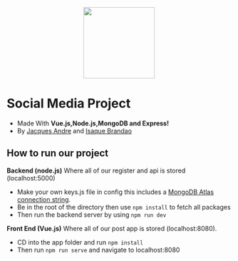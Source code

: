<p align="center">
  <img width="160" height="160" src="https://emojipedia-us.s3.dualstack.us-west-1.amazonaws.com/thumbs/160/apple/96/male-technologist_1f468-200d-1f4bb.png">
</p>

# Social Media Project  
- Made With <b>Vue.js,Node.js,MongoDB and Express!</b>
- By [Jacques Andre](https://github.com/jacques-andre) and [Isaque Brandao](https://github.com/Isaque-mb)
## How to run our project

**Backend (node.js)**
Where all of our register and api is stored (localhost:5000)

- Make your own keys.js file in config this includes a [MongoDB Atlas connection string](https://www.mongodb.com/cloud/atlas).
- Be in the root of the directory then use `npm install` to fetch all packages
- Then run the backend server by using `npm run dev`

**Front End (Vue.js)**
Where all of our post app is stored (localhost:8080).

- CD into the app folder and run `npm install`
- Then run `npm run serve` and navigate to localhost:8080






